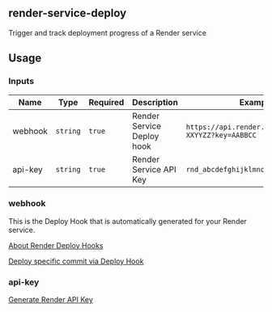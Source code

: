 ## render-service-deploy

Trigger and track deployment progress of a Render service

## Usage

### Inputs

| Name    | Type     | Required | Description                | Example                                               |
| ------- | -------- | -------- | -------------------------- | ----------------------------------------------------- |
| webhook | `string` | `true`   | Render Service Deploy hook | `https://api.render.com/deploy/srv-XXYYZZ?key=AABBCC` |
| api-key | `string` | `true`   | Render Service API Key     | `rnd_abcdefghijklmnopqrstuvwxyz123`                   |

### webhook

This is the Deploy Hook that is automatically generated for your Render service.

[About Render Deploy Hooks](https://render.com/docs/deploy-hooks)

[Deploy specific commit via Deploy Hook](https://render.com/docs/deploy-a-commit)

### api-key

[Generate Render API Key](https://render.com/docs/api#creating-an-api-key)
